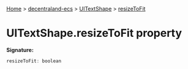 [Home](./index) &gt; [decentraland-ecs](./decentraland-ecs.md) &gt; [UITextShape](./decentraland-ecs.uitextshape.md) &gt; [resizeToFit](./decentraland-ecs.uitextshape.resizetofit.md)

# UITextShape.resizeToFit property


**Signature:**
```javascript
resizeToFit: boolean
```
